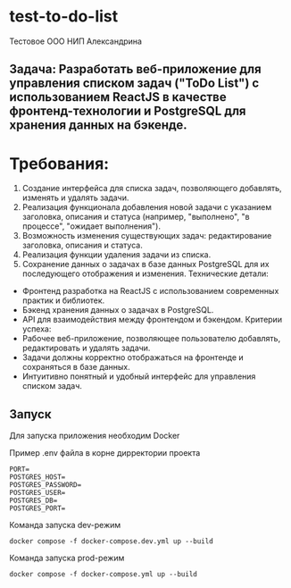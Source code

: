 # test-to-do-list
Тестовое ООО НИП Александрина

## Задача: Разработать веб-приложение для управления списком задач ("ToDo List") с использованием ReactJS в качестве фронтенд-технологии и PostgreSQL для хранения данных на бэкенде.
# Требования:
1.	Создание интерфейса для списка задач, позволяющего добавлять, изменять и удалять задачи.
2.	Реализация функционала добавления новой задачи с указанием заголовка, описания и статуса (например, "выполнено", "в процессе", "ожидает выполнения").
3.	Возможность изменения существующих задач: редактирование заголовка, описания и статуса.
4.	Реализация функции удаления задачи из списка.
5.	Сохранение данных о задачах в базе данных PostgreSQL для их последующего отображения и изменения.
Технические детали:
*   Фронтенд разработка на ReactJS с использованием современных практик и библиотек.
*	Бэкенд хранения данных о задачах в PostgreSQL.
*	API для взаимодействия между фронтендом и бэкендом.
Критерии успеха:
*	Рабочее веб-приложение, позволяющее пользователю добавлять, редактировать и удалять задачи.
*	Задачи должны корректно отображаться на фронтенде и сохраняться в базе данных.
*	Интуитивно понятный и удобный интерфейс для управления списком задач.


## Запуск

Для запуска приложения необходим Docker

Пример .env файла в корне дирректории проекта

```
PORT=
POSTGRES_HOST=
POSTGRES_PASSWORD=
POSTGRES_USER=
POSTGRES_DB=
POSTGRES_PORT=
```

Команда запуска dev-режим

```
docker compose -f docker-compose.dev.yml up --build
```
Команда запуска prod-режим

```
docker compose -f docker-compose.yml up --build
```
